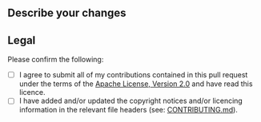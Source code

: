## Describe your changes

## Legal
Please confirm the following:

- [ ] I agree to submit all of my contributions contained in this pull request under the terms of the [Apache License, Version 2.0](../LICENSE) and have read this licence.
- [ ] I have added and/or updated the copyright notices and/or licencing information in the relevant file headers (see: [CONTRIBUTING.md](../CONTRIBUTING.md#licence-and-copyright-headers)).
